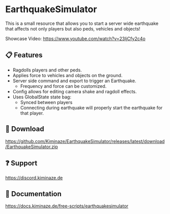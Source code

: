 ﻿
# EarthquakeSimulator

This is a small resource that allows you to start a server wide earthquake that affects not only 
players but also peds, vehicles and objects!

Showcase Video: https://www.youtube.com/watch?v=23IjCfy2c4o


## 📋 Features

- Ragdolls players and other peds.
- Applies force to vehicles and objects on the ground.
- Server side command and export to trigger an Earthquake.
    - Frequency and force can be customized.
- Config allows for editing camera shake and ragdoll effects.
- Uses GlobalState state bag:
    - Synced between players
    - Connecting during earthquake will properly start the earthquake for that player.


## 💾 Download

https://github.com/Kiminaze/EarthquakeSimulator/releases/latest/download/EarthquakeSimulator.zip


## ❓ Support

https://discord.kiminaze.de


## 📖 Documentation

https://docs.kiminaze.de/free-scripts/earthquakesimulator
